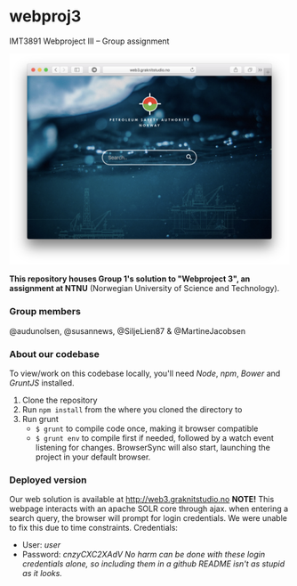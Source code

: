 # webproj3
IMT3891 Webproject III – Group assignment

![Image of proposed solution](webcap.png)

**This repository houses Group 1's solution to "Webproject 3", an assignment at NTNU** (Norwegian University of Science and Technology).

### Group members
@audunolsen, @susannews, @SiljeLien87 & @MartineJacobsen

### About our codebase
To view/work on this codebase locally, you'll need *Node*, *npm*, *Bower* and *GruntJS* installed. 

1. Clone the repository
1. Run ```npm install``` from the where you cloned the directory to
1. Run grunt
	* ```$ grunt``` to compile code once, making it browser compatible
	* ```$ grunt env``` to compile first if needed, followed by a watch event listening for changes. BrowserSync will also start, launching the project in your default browser.
	
### Deployed version
Our web solution is available at http://web3.graknitstudio.no
**NOTE!** This webpage interacts with an apache SOLR core through ajax. when entering a search query, the browser will prompt for login credentials. We were unable to fix this due to time constraints. 
Credentials:
* User: *user*
* Password: *cnzyCXC2XAdV*
*No harm can be done with these login credentials alone, so including them in a github README isn't as stupid as it looks.*